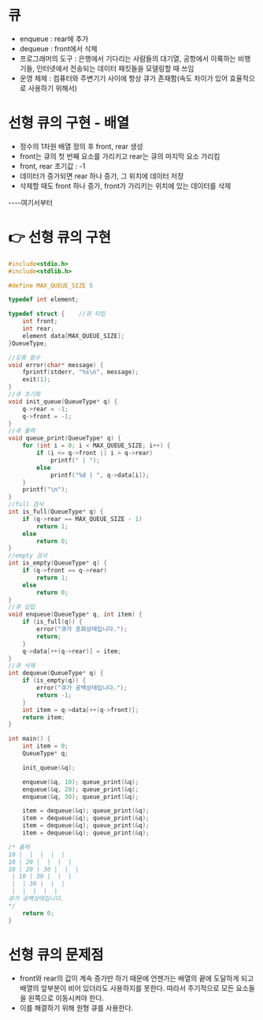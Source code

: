 # 큐

- enqueue : rear에 추가
- dequeue : front에서 삭제
- 프로그래머의 도구 : 은행에서 기다리는 사람들의 대기열, 공항에서 이륙하는 비행기들, 인터넷에서 전송되는 데이터 패킷들을 모델링할 때 쓰임
- 운영 체제 : 컴퓨터와 주변기기 사이에 항상 큐가 존재함(속도 차이가 있어 효율적으로 사용하기 위해서)

# 선형 큐의 구현 - 배열
- 정수의 1차원 배열 정의 후 front, rear  생성
- front는 큐의 첫 번째 요소를 가리키고 rear는 큐의 마지막 요소 가리킴
- front, rear 초기값 : -1
- 데이터가 증가되면 rear 하나 증가, 그 위치에 데이터 저장
- 삭제할 때도 front 하나 증가, front가 가리키는 위치에 있는 데이터를 삭제

----여기서부터 
# 👉 선형 큐의 구현
```c
#include<stdio.h>
#include<stdlib.h>

#define MAX_QUEUE_SIZE 5

typedef int element;

typedef struct {	//큐 타입
	int front;
	int rear;
	element data[MAX_QUEUE_SIZE];
}QueueType;

//오류 함수
void error(char* message) {
	fprintf(stderr, "%s\n", message);
	exit(1);
}
//큐 초기화
void init_queue(QueueType* q) {
	q->rear = -1;
	q->front = -1;
}
//큐 출력
void queue_print(QueueType* q) {
	for (int i = 0; i < MAX_QUEUE_SIZE; i++) {
		if (i <= q->front || i > q->rear)
			printf(" | ");
		else
			printf("%d | ", q->data[i]);
	}
	printf("\n");
}
//full 검사
int is_full(QueueType* q) {
	if (q->rear == MAX_QUEUE_SIZE - 1)
		return 1;
	else
		return 0;
}
//empty 검사
int is_empty(QueueType* q) {
	if (q->front == q->rear)
		return 1;
	else
		return 0;
}
//큐 삽입
void enqueue(QueueType* q, int item) {
	if (is_full(q)) {
		error("큐가 포화상태입니다.");
		return;
	}
	q->data[++(q->rear)] = item;
}
//큐 삭제
int dequeue(QueueType* q) {
	if (is_empty(q)) {
		error("큐가 공백상태입니다.");
		return -1;
	}
	int item = q->data[++(q->front)];
	return item;
}

int main() {
	int item = 0;
	QueueType* q;

	init_queue(&q);

	enqueue(&q, 10); queue_print(&q);
	enqueue(&q, 20); queue_print(&q);
	enqueue(&q, 30); queue_print(&q);

	item = dequeue(&q); queue_print(&q);
	item = dequeue(&q); queue_print(&q);
	item = dequeue(&q); queue_print(&q);
	item = dequeue(&q); queue_print(&q);

/* 출력
10 |  |  |  |  |
10 | 20 |  |  |  |
10 | 20 | 30 |  |  |
 | 10 | 30 |  |  |
 |  | 30 |  |  |
 |  |  |  |  |
큐가 공백상태입니다.
*/
	return 0;
}
```

# 선형 큐의 문제점
- front와 rear의 값이 계속 증가만 하기 때문에 언젠가는 배열의 끝에 도달하게 되고 배열의 앞부분이 비어 있더라도 사용하지를 못한다. 따라서 주기적으로 모든 요소들을 왼쪽으로 이동시켜야 한다.
- 이를 해결하기 위해 원형 큐를 사용한다.